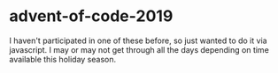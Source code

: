 # advent-of-code-2019

I haven't participated in one of these before, so just wanted to do it via javascript. I may or may not get through all the days depending on time available this holiday season.
